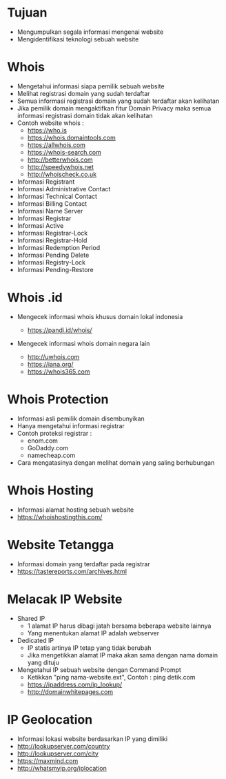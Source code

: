 # Tujuan

- Mengumpulkan segala informasi mengenai website
- Mengidentifikasi teknologi sebuah website

# Whois

- Mengetahui informasi siapa pemilik sebuah website
- Melihat registrasi domain yang sudah terdaftar
- Semua informasi registrasi domain yang sudah terdaftar akan kelihatan
- Jika pemilik domain mengaktifkan fitur Domain Privacy maka semua informasi registrasi domain tidak akan kelihatan
- Contoh website whois :
  - https://who.is
  - https://whois.domaintools.com
  - https://allwhois.com
  - https://whois-search.com
  - http://betterwhois.com
  - http://speedywhois.net
  - http://whoischeck.co.uk
- Informasi Registrant
- Informasi Administrative Contact
- Informasi Technical Contact
- Informasi Billing Contact
- Informasi Name Server
- Informasi Registrar
- Informasi Active
- Informasi Registrar-Lock
- Informasi Registrar-Hold
- Informasi Redemption Period
- Informasi Pending Delete
- Informasi Registry-Lock
- Informasi Pending-Restore

# Whois .id

- Mengecek informasi whois khusus domain lokal indonesia
  - https://pandi.id/whois/

- Mengecek informasi whois domain negara lain
  - http://uwhois.com
  - https://iana.org/
  - https://whois365.com

# Whois Protection

- Informasi asli pemilik domain disembunyikan
- Hanya mengetahui informasi registrar
- Contoh proteksi registrar :
  - enom.com
  - GoDaddy.com
  - namecheap.com
- Cara mengatasinya dengan melihat domain yang saling berhubungan

# Whois Hosting

- Informasi alamat hosting sebuah website
- https://whoishostingthis.com/

# Website Tetangga

- Informasi domain yang terdaftar pada registrar
- https://tastereports.com/archives.html

# Melacak IP Website

- Shared IP
  - 1 alamat IP harus dibagi jatah bersama beberapa website lainnya
  - Yang menentukan alamat IP adalah webserver
- Dedicated IP
  - IP statis artinya IP tetap yang tidak berubah
  - Jika mengetikkan alamat IP maka akan sama dengan nama domain yang dituju
- Mengetahui IP sebuah website dengan Command Prompt
  - Ketikkan "ping nama-website.ext", Contoh : ping detik.com
  - https://ipaddress.com/ip_lookup/
  - http://domainwhitepages.com

# IP Geolocation

- Informasi lokasi website berdasarkan IP yang dimiliki
- http://lookupserver.com/country
- http://lookupserver.com/city
- https://maxmind.com
- http://whatsmyip.org/iplocation
